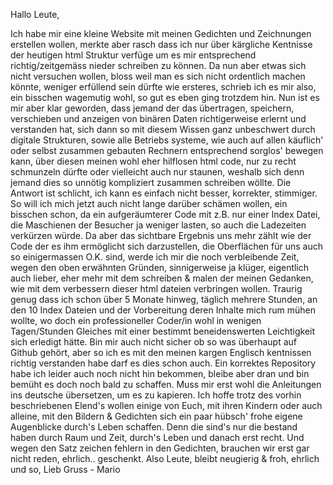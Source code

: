 
Hallo Leute,

Ich habe mir eine kleine Website mit meinen Gedichten und Zeichnungen erstellen wollen, merkte aber rasch dass ich nur über kärgliche Kentnisse der heutigen html Struktur verfüge um es mir entsprechend richtig/zeitgemäss nieder schreiben zu können. Da nun aber etwas sich nicht versuchen wollen, bloss weil man es sich nicht ordentlich machen könnte, weniger erfüllend sein dürfte wie ersteres, schrieb ich es mir also, ein bisschen wagemutig wohl, so gut es eben ging trotzdem hin. Nun ist es mir aber klar geworden, dass jemand der das übertragen, speichern, verschieben und anzeigen von binären Daten richtigerweise erlernt und verstanden hat, sich dann so mit diesem Wissen ganz unbeschwert durch digitale Strukturen, sowie alle Betriebs systeme, wie auch auf allen käuflich' oder selbst zusammen gebauten Rechnern entsprechend sorglos' bewegen kann, über diesen meinen wohl eher hilflosen html code, nur zu recht schmunzeln dürfte oder vielleicht auch nur staunen, weshalb sich denn jemand dies so unnötig kompliziert zusammen schreiben wöllte. Die Antwort ist schlicht, ich kann es einfach nicht besser, korrekter, stimmiger. So will ich mich jetzt auch nicht lange darüber schämen wollen, ein bisschen schon, da ein aufgeräumterer Code mit z.B. nur einer Index Datei, die Maschienen der Besucher ja weniger lasten, so auch die Ladezeiten verkürzen würde. Da aber das sichtbare Ergebnis uns mehr zählt wie der Code der es ihm ermöglicht sich darzustellen, die Oberflächen für uns auch so einigermassen O.K. sind, werde ich mir die noch verbleibende Zeit, wegen den oben erwähnten Gründen, sinnigerweise ja klüger, eigentlich auch lieber, eher mehr mit dem schreiben & malen der meinen Gedanken, wie mit dem verbessern dieser html dateien verbringen wollen. Traurig genug dass ich schon über 5 Monate hinweg, täglich mehrere Stunden, an den 10 Index Dateien und der Vorbereitung deren Inhalte mich rum mühen wollte, wo doch ein professioneller Coder/in wohl in wenigen Tagen/Stunden Gleiches mit einer bestimmt beneidenswerten Leichtigkeit sich erledigt hätte. Bin mir auch nicht sicher ob so was überhaupt auf Github gehört, aber so ich es mit den meinen kargen Englisch kentnissen richtig verstanden habe darf es dies schon auch. Ein korrektes Repository habe ich leider auch noch nicht hin bekommen, bleibe aber dran und bin bemüht es doch noch bald zu schaffen. Muss mir erst wohl die Anleitungen ins deutsche übersetzen, um es zu kapieren. Ich hoffe trotz des vorhin beschriebenen Elend's wollen einige von Euch, mit ihren Kindern oder auch alleine, mit den Bildern & Gedichten sich ein paar hübsch' frohe eigene Augenblicke durch's Leben schaffen. Denn die sind's nur die bestand haben durch Raum und Zeit, durch's Leben und danach erst recht. Und wegen den Satz zeichen fehlern in den Gedichten, brauchen wir erst gar nicht reden, ehrlich.. geschenkt. Also Leute, bleibt neugierig & froh, ehrlich und so, Lieb Gruss - Mario 
